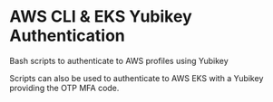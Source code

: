 # AWS CLI & EKS Yubikey Authentication
Bash scripts to authenticate to AWS profiles using Yubikey 

Scripts can also be used to authenticate to AWS EKS with a Yubikey providing the OTP MFA code.




